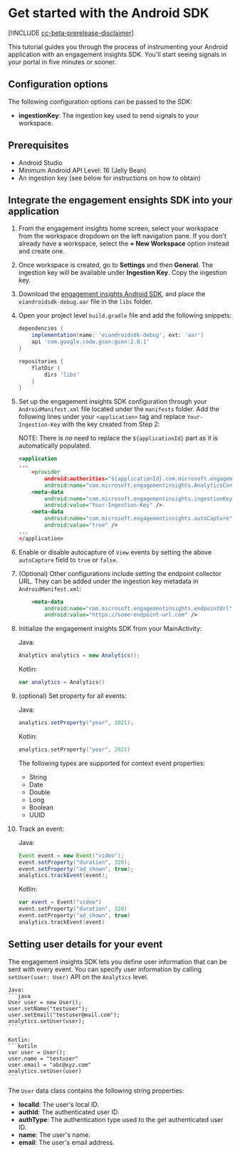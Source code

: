 # Get started with the Android SDK

[!INCLUDE [cc-beta-prerelease-disclaimer]( ../includes/cc-beta-prerelease-disclaimer.md)]

This tutorial guides you through the process of instrumenting your Android application with an engagement insights SDK. You'll start seeing signals in your portal in five minutes or sooner.

## Configuration options
The following configuration options can be passed to the SDK:
- **ingestionKey**: The ingestion key used to send signals to your workspace.

## Prerequisites
* Android Studio
* Minimum Android API Level: 16 (Jelly Bean)
* An ingestion key (see below for instructions on how to obtain)

## Integrate the engagement ensights SDK into your application

1. From the engagement insights home screen, select your workspace from the workspace dropdown on the left navigation pane. If you don't already have a workspace, select the **+ New Workspace** option instead and create one.

2. Once workspace is created, go to **Settings** and then **General**. The ingestion key will be available under **Ingestion Key**. Copy the ingestion key.

3. Download the [engagement insights Android SDK](https://download.pi.dynamics.com/sdk/EI-SDKs/ei-android-sdk.zip), and place the `eiandroidsdk-debug.aar` file in the `libs` folder.

4. Open your project level `build.gradle` file and add the following snippets:
    ```gradle
    dependencies {
        implementation(name: 'eiandroidsdk-debug', ext: 'aar')
        api 'com.google.code.gson:gson:2.8.1'
    }

    repositories {
        flatDir {
            dirs 'libs'
        }
    }
    ```

5. Set up the engagement insights SDK configuration through your `AndroidManifest.xml` file located under the `manifests` folder. Add the following lines under your `<application>` tag and replace `Your-Ingestion-Key` with the key created from Step 2:

    NOTE: There is *no* need to replace the `${applicationId}` part as it is automatically populated.
    ```xml
    <application
    ...
        <provider
            android:authorities="${applicationId}.com.microsoft.engagementinsights.AnalyticsContentProvider"
            android:name="com.microsoft.engagementinsights.AnalyticsContentProvider" />
        <meta-data
            android:name="com.microsoft.engagementinsights.ingestionKey"
            android:value="Your-Ingestion-Key" />
        <meta-data
            android:name="com.microsoft.engagementinsights.autoCapture"
            android:value="true" />
    ...
    </application>
    ```

6. Enable or disable autocapture of `View` events by setting the above `autoCapture` field to `true` or `false`.

6. (Optional) Other configurations include setting the endpoint collector URL. They can be added under the ingestion key metadata in `AndroidManifest.xml`:
    ```xml
        <meta-data
            android:name="com.microsoft.engagementinsights.endpointUrl"
            android:value="https://some-endpoint-url.com" />
    ```


5. Initialize the engagement insights SDK from your MainActivity:
    
    Java:
    ```java
    Analytics analytics = new Analytics();
    ```

    Kotlin:
    ```kotlin
    var analytics = Analytics()
    ```

6. (optional) Set property for all events:
    
    Java:
    ```java
    analytics.setProperty("year", 2021);
    ```

    Kotlin:
    ```kotlin
    analytics.setProperty("year", 2021)
    ```

    The following types are supported for context event properties:
    * String
    * Date
    * Double
    * Long
    * Boolean
    * UUID

6. Track an event:

    Java:
    ```java
    Event event = new Event("video");
    event.setProperty("duration", 320);
    event.setProperty("ad_shown", true);
    analytics.trackEvent(event);
    ```

    Kotlin:
    ```kotlin
    var event = Event("video")
    event.setProperty("duration", 320)
    event.setProperty("ad_shown", true)
    analytics.trackEvent(event)
    ```

## Setting user details for your event

The engagement insights SDK lets you define user information that can be sent with every event. You can specify user information by calling `setUser(user: User)` API on the `Analytics` level.

    Java:
    ```java
    User user = new User();
    user.setName("testuser");
    user.setEmail("testuser@mail.com");
    analytics.setUser(user);
    ```

    Kotlin:
    ```kotiln
    var user = User();
    user.name = "testuser"
    user.email = "abc@xyz.com"
    analytics.setUser(user)
    ```

The `User` data class contains the following string properties:

- **localId**: The user's local ID.
- **authId**: The authenticated user ID.
- **authType**: The authentication type used to the get authenticated user ID.
- **name**: The user's name.
- **email**: The user's email address.